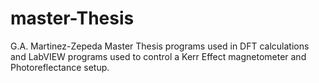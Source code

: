 # master-Thesis

G.A. Martinez-Zepeda Master Thesis programs used in DFT calculations and LabVIEW programs used to control a Kerr Effect magnetometer and Photoreflectance setup.
